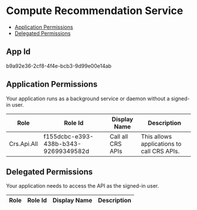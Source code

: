 # Compute Recommendation Service
- [Application Permissions](#application-permissions)
- [Delegated Permissions](#delegated-permissions)

## App Id
b9a92e36-2cf8-4f4e-bcb3-9d99e00e14ab

## Application Permissions
Your application runs as a background service or daemon without a signed-in user.

| Role | Role Id | Display Name | Description |
|---|---|---|---|
| Crs.Api.All | f155dcbc-e393-438b-b343-92699349582d | Call all CRS APIs | This allows applications to call CRS APIs. |

## Delegated Permissions
Your application needs to access the API as the signed-in user. 

| Role | Role Id | Display Name | Description |
|---|---|---|---|

